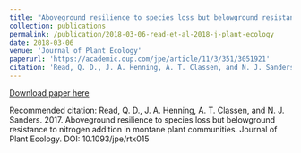 ```yaml
---
title: "Aboveground resilience to species loss but belowground resistance to nitrogen addition in a montane plant community"
collection: publications
permalink: /publication/2018-03-06-read-et-al-2018-j-plant-ecology
date: 2018-03-06
venue: 'Journal of Plant Ecology'
paperurl: 'https://academic.oup.com/jpe/article/11/3/351/3051921'
citation: 'Read, Q. D., J. A. Henning, A. T. Classen, and N. J. Sanders. 2017. Aboveground resilience to species loss but belowground resistance to nitrogen addition in montane plant communities. Journal of Plant Ecology. DOI: 10.1093/jpe/rtx015'
---
```

[Download paper here](https://academic.oup.com/jpe/article/11/3/351/3051921)

Recommended citation: Read, Q. D., J. A. Henning, A. T. Classen, and N. J. Sanders. 2017. Aboveground resilience to species loss but belowground resistance to nitrogen addition in montane plant communities. Journal of Plant Ecology. DOI: 10.1093/jpe/rtx015
